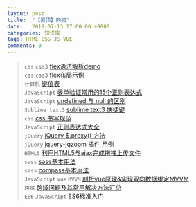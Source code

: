 ```yaml
---
layout: post
title:  "【置顶】网摘"
date:   2019-07-13 17:00:00 +0800
categories: 知识库
tags: HTML CSS JS VUE
comments: 0
---
```


> `css` `css3` [flex语法解析demo](http://static.vgee.cn/static/index.html)  
> `css` `css3` [flex布局示例](http://www.ruanyifeng.com/blog/2015/07/flex-examples.html)  
> `计算机` [键值表](http://www.cnblogs.com/hiker90/p/7300639.html)  
> `JavaScript` [表单验证常用的15个正则表达式](http://caibaojian.com/form-regexp.html)  
> `JavaScript` [undefined 与 null 的区别](http://www.ruanyifeng.com/blog/2014/03/undefined-vs-null.html)  
> `Sublime text3` [sublime text3 快捷键](http://www.cnblogs.com/hiker90/p/6848261.html)  
> `css` [css 书写规范](http://www.cnblogs.com/hiker90/p/6819017.html)  
> `JavaScript` [正则表达式大全](http://www.jb51.net/article/43190.htm)  
> `jQuery` [jQuery $.proxy() 方法](http://www.cnblogs.com/hiker90/p/7301740.html)  
> `jQuery` [jquery-jqzoom 插件 用例](http://www.cnblogs.com/hiker90/p/7286732.html)  
> `HTML5` [利用HTML5与ajax完成拖拽上传文件](http://www.jianshu.com/p/bd5c0f207878)  
> `sass` [sass基本用法](http://www.ruanyifeng.com/blog/2012/06/sass.html)  
> `sass` [compass基本用法](http://www.ruanyifeng.com/blog/2012/11/compass.html)  
> `JavaScript` `vue` `MVVM` [剖析vue原理&实现双向数据绑定MVVM](https://segmentfault.com/a/1190000006599500)  
> `跨域` [跨域问题及其常用解决方法汇总](http://blog.csdn.net/pedrojuliet/article/details/53419064)  
> `ES6` `JavaScript` [ES6标准入门](http://es6.ruanyifeng.com)  

